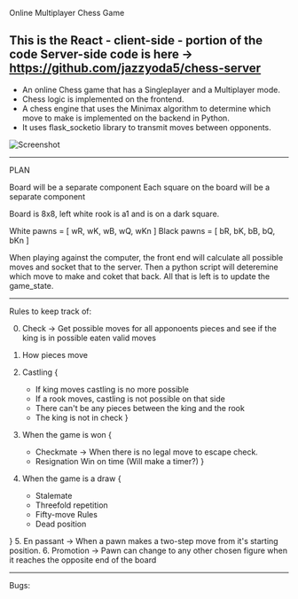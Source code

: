 Online Multiplayer Chess Game

This is the React - client-side - portion of the code
Server-side code is here -> https://github.com/jazzyoda5/chess-server
---

 - An online Chess game that has a Singleplayer and a Multiplayer mode.
 - Chess logic is implemented on the frontend.
 - A chess engine that uses the Minimax algorithm to determine which move to make is 
 implemented on the backend in Python.
 - It uses flask_socketio library to transmit moves between opponents.

![Screenshot](https://github.com/jazzyoda5/chess-client/blob/master/src/static/imgs/Screenshot%202021-03-01%20at%2023.32.31.png?raw=true)

---
PLAN

Board will be a separate component
Each square on the board will be a separate component

Board is 8x8, left white rook is a1 and is on a
dark square.

White pawns = [
    wR, wK, wB, wQ, wKn
]
Black pawns = [
    bR, bK, bB, bQ, bKn
]

When playing against the computer, the front end will
calculate all possible moves and socket that to the server.
Then a python script will deteremine which move to make and coket that back.
All that is left is to update the game_state.


---

Rules to keep track of:

0. Check
->
Get possible moves for all apponoents pieces
and see if the king is in possible eaten valid moves

1. How pieces move
2. Castling {
    - If king moves castling is no more possible
    - If a rook moves, castling is not possible on that side
    - There can't be any pieces between the king and the rook
    - The king is not in check
}
3. When the game is won {
    - Checkmate -> When there is no legal move
    to escape check.
    - Resignation
    Win on time (Will make a timer?)
}
4. When the game is a draw {
    - Stalemate
    - Threefold repetition
    - Fifty-move Rules
    - Dead position

}
5. En passant -> When a pawn makes a two-step move
from it's starting position.
6. Promotion -> Pawn can change to any other chosen figure
when it reaches the opposite end of the board 

---

Bugs:
